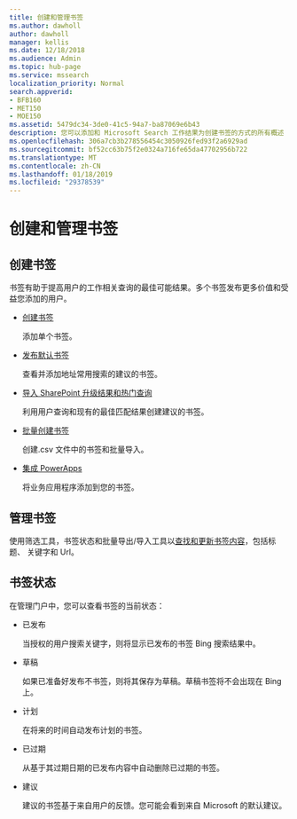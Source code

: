 ```yaml
---
title: 创建和管理书签
ms.author: dawholl
author: dawholl
manager: kellis
ms.date: 12/18/2018
ms.audience: Admin
ms.topic: hub-page
ms.service: mssearch
localization_priority: Normal
search.appverid:
- BFB160
- MET150
- MOE150
ms.assetid: 5479dc34-3de0-41c5-94a7-ba87069e6b43
description: 您可以添加和 Microsoft Search 工作结果为创建书签的方式的所有概述 （英文)
ms.openlocfilehash: 306a7cb3b278556454c3050926fed93f2a6929ad
ms.sourcegitcommit: bf52cc63b75f2e0324a716fe65da47702956b722
ms.translationtype: MT
ms.contentlocale: zh-CN
ms.lasthandoff: 01/18/2019
ms.locfileid: "29378539"
---
```

# <a name="create-and-manage-bookmarks"></a>创建和管理书签

## <a name="create-bookmarks"></a>创建书签

书签有助于提高用户的工作相关查询的最佳可能结果。多个书签发布更多价值和受益您添加的用户。
  
- [创建书签](create-bookmarks.md)
    
    添加单个书签。
    
- [发布默认书签](publish-default-bookmarks.md)
    
    查看并添加地址常用搜索的建议的书签。
    
- [导入 SharePoint 升级结果和热门查询](import-sharepoint-promoted-results-and-top-queries.md)
    
    利用用户查询和现有的最佳匹配结果创建建议的书签。
    
- [批量创建书签](bulk-create-bookmarks.md)
    
    创建.csv 文件中的书签和批量导入。
    
- [集成 PowerApps](integrate-powerapps.md)
    
    将业务应用程序添加到您的书签。
    
## <a name="manage-bookmarks"></a>管理书签

使用筛选工具，书签状态和批量导出/导入工具以[查找和更新书签内容](manage-bookmarks.md)，包括标题、 关键字和 Url。
  
## <a name="bookmark-status"></a>书签状态

在管理门户中，您可以查看书签的当前状态：
  
- 已发布 
    
    当授权的用户搜索关键字，则将显示已发布的书签 Bing 搜索结果中。
    
- 草稿 
    
    如果已准备好发布不书签，则将其保存为草稿。草稿书签将不会出现在 Bing 上。
    
- 计划
    
    在将来的时间自动发布计划的书签。
    
- 已过期
    
    从基于其过期日期的已发布内容中自动删除已过期的书签。
    
- 建议
    
    建议的书签基于来自用户的反馈。您可能会看到来自 Microsoft 的默认建议。

  

